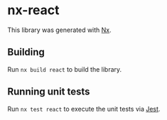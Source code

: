 # nx-react

This library was generated with [Nx](https://nx.dev).

## Building

Run `nx build react` to build the library.

## Running unit tests

Run `nx test react` to execute the unit tests via [Jest](https://jestjs.io).
